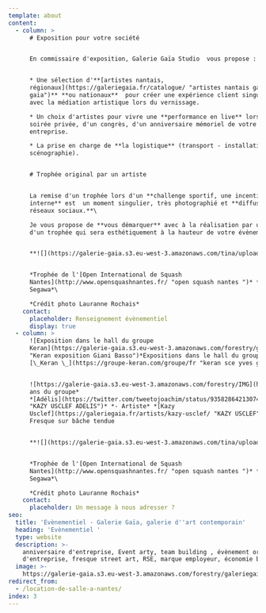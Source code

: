 ```yaml
---
template: about
content:
  - column: >
      # Exposition pour votre société


      En commissaire d'exposition, Galerie Gaïa Studio  vous propose :


      * Une sélection d'**[artistes nantais,
      régionaux](https://galeriegaia.fr/catalogue/ "artistes nantais galerie
      gaia")** **ou nationaux**  pour créer une expérience client singulière
      avec la médiation artistique lors du vernissage.

      * Un choix d'artistes pour vivre une **performance en live** lors d'une
      soirée privée, d'un congrès, d'un anniversaire mémoriel de votre
      entreprise.

      * La prise en charge de **la logistique** (transport - installation -
      scénographie).


      # Trophée original par un artiste


      La remise d'un trophée lors d'un **challenge sportif, une incentive
      interne** est  un moment singulier, très photographié et **diffusé sur les
      réseaux sociaux.**\

      Je vous propose de **vous démarquer** avec à la réalisation par un artiste
      d'un trophée qui sera esthétiquement à la hauteur de votre évènement.


      **![](https://galerie-gaia.s3.eu-west-3.amazonaws.com/tina/uploads/open-squash-nantes-gilis-2022.jpg)


      *Trophée de l'[Open International de Squash
      Nantes](http://www.opensquashnantes.fr/ "open squash nantes ")* *par Go
      Segawa*\

      *Crédit photo Lauranne Rochais*
    contact:
      placeholder: Renseignement évènementiel
      display: true
  - column: >
      ![Exposition dans le hall du groupe
      Keran](https://galerie-gaia.s3.eu-west-3.amazonaws.com/forestry/galeriegaia@keran@basso.jpg
      "Keran exposition Giani Basso")*Expositions dans le hall du groupe*
      [\_Keran \_](https://groupe-keran.com/groupe/fr "keran sce yves gillet")


      ![https://galerie-gaia.s3.eu-west-3.amazonaws.com/forestry/IMG](https://galerie-gaia.s3.eu-west-3.amazonaws.com/forestry/IMG_2015.JPG)*70
      ans du groupe*
      *[Adélis](https://twitter.com/tweetojoachim/status/935828642130747392
      "KAZY USCLEF ADELIS")* *- Artiste* *[Kazy
      Usclef](https://galeriegaia.fr/artists/kazy-usclef/ "KAZY USCLEF")* *-*
      Fresque sur bâche tendue


      **![](https://galerie-gaia.s3.eu-west-3.amazonaws.com/tina/uploads/open-squash-nantes-crouin-2022.jpg)


      *Trophée de l'[Open International de Squash
      Nantes](http://www.opensquashnantes.fr/ "open squash nantes ")* *par Go
      Segawa*\

      *Crédit photo Lauranne Rochais*
    contact:
      placeholder: Un message à nous adresser ?
seo:
  title: 'Evènementiel - Galerie Gaïa, galerie d''art contemporain'
  heading: 'Evènementiel '
  type: website
  description: >-
    anniversaire d'entreprise, Event arty, team building , évènement original
    d'entreprise, fresque street art, RSE, marque employeur, économie bleue
  image: >-
    https://galerie-gaia.s3.eu-west-3.amazonaws.com/forestry/galeriegaia@nathalieperie-teambuilding-1.jpg
redirect_from:
  - /location-de-salle-a-nantes/
index: 3
---
```



